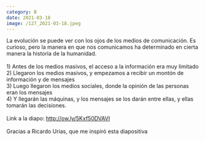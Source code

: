 ```yaml
--- 
category: B 
date: 2021-03-18 
image: /127_2021-03-18.jpeg 
--- 
```


La evolución se puede ver con los ojos de los medios de comunicación. Es curioso, pero la manera en que nos comunicamos ha determinado en cierta manera la historia de la humanidad.<br><br>1) Antes de los medios masivos, el acceso a la información era muy limitado<br>2) Llegaron los medios masivos, y empezamos a recibir un montón de información y de mensajes  <br>3) Luego llegaron los medios sociales, donde la opinión de las personas eran los mensajes<br>4) Y llegarán las máquinas, y los mensajes se los darán entre ellas, y ellas tomarán las decisiones.<br><br>Link a la diapo:  http://ow.ly/5Kxf50DVAVI<br><br>Gracias a Ricardo Urias, que me inspiró esta diapositiva
